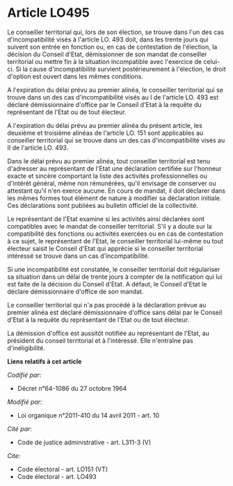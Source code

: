 # Article LO495

Le conseiller territorial qui, lors de son élection, se trouve dans l'un des cas d'incompatibilité visés à l'article LO. 493
doit, dans les trente jours qui suivent son entrée en fonction ou, en cas de contestation de l'élection, la décision du
Conseil d'Etat, démissionner de son mandat de conseiller territorial ou mettre fin à la situation incompatible avec
l'exercice de celui-ci. Si la cause d'incompatibilité survient postérieurement à l'élection, le droit d'option est ouvert
dans les mêmes conditions. 

A l'expiration du délai prévu au premier alinéa, le conseiller territorial qui se trouve dans un des cas d'incompatibilité
visés au I de l'article LO. 493 est déclaré démissionnaire d'office par le Conseil d'Etat à la requête du représentant de
l'Etat ou de tout électeur. 

A l'expiration du délai prévu au premier alinéa du présent article, les deuxième et troisième alinéas de l'article LO. 151
sont applicables au conseiller territorial qui se trouve dans un des cas d'incompatibilité visés au II de l'article LO. 493. 

Dans le délai prévu au premier alinéa, tout conseiller territorial est tenu d'adresser au représentant de l'Etat une
déclaration certifiée sur l'honneur exacte et sincère comportant la liste des activités professionnelles ou d'intérêt
général, même non rémunérées, qu'il envisage de conserver ou attestant qu'il n'en exerce aucune. En cours de mandat, il doit
déclarer dans les mêmes formes tout élément de nature à modifier sa déclaration initiale. Ces déclarations sont publiées au
bulletin officiel de la collectivité. 

Le représentant de l'Etat examine si les activités ainsi déclarées sont compatibles avec le mandat de conseiller territorial.
S'il y a doute sur la compatibilité des fonctions ou activités exercées ou en cas de contestation à ce sujet, le représentant
de l'Etat, le conseiller territorial lui-même ou tout électeur saisit le Conseil d'Etat qui apprécie si le conseiller
territorial intéressé se trouve dans un cas d'incompatibilité. 

Si une incompatibilité est constatée, le conseiller territorial doit régulariser sa situation dans un délai de trente jours à
compter de la notification qui lui est faite de la décision du Conseil d'Etat. A défaut, le Conseil d'Etat le déclare
démissionnaire d'office de son mandat. 

Le conseiller territorial qui n'a pas procédé à la déclaration prévue au premier alinéa est déclaré démissionnaire d'office
sans délai par le Conseil d'Etat à la requête du représentant de l'Etat ou de tout électeur. 

La démission d'office est aussitôt notifiée au représentant de l'Etat, au président du conseil territorial et à l'intéressé.
Elle n'entraîne pas d'inéligibilité.

**Liens relatifs à cet article**

_Codifié par_:

  - Décret n°64-1086 du 27 octobre 1964

_Modifié par_:

  - Loi organique n°2011-410 du 14 avril 2011 - art. 10

_Cité par_:

  - Code de justice administrative - art. L311-3 (V)

_Cite_:

  - Code électoral - art. LO151 (VT)
  - Code électoral - art. LO493
